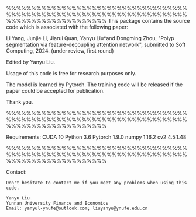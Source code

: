 %%%%%%%%%%%%%%%%%%%%%%%%%%%%%%%%%%%%%%%%%%%%%%%%%%%%%%%%%%%%%%%%%%%%%%%%%%%%%%%%%%%%%%%%%%%%
This package contains the source code which is associated with the following paper:

Li Yang, Junjie Li, Jiarui Quan, Yanyu Liu*and Dongming Zhou, "Polyp segmentation via feature-decoupling attention network", submitted to Soft Computing, 2024. (under review, first round)

Edited by Yanyu Liu.   

Usage of this code is free for research purposes only. 

The model is learned by Pytorch. The training code will be released if the paper could be accepted for publication. 

Thank you.

%%%%%%%%%%%%%%%%%%%%%%%%%%%%%%%%%%%%%%%%%%%%%%%%%%%%%%%%%%%%%%%%%%%%%%%%%%%%%%%%%%%%%%%%%%%%

Requirements:
    CUDA  10
    Python  3.6
    Pytorch  1.9.0
    numpy  1.16.2
    cv2  4.5.1.48

%%%%%%%%%%%%%%%%%%%%%%%%%%%%%%%%%%%%%%%%%%%%%%%%%%%%%%%%%%%%%%%%%%%%%%%%%%%%%%%%%%%%%%%%%%%%

Contact:

    Don't hesitate to contact me if you meet any problems when using this code.

    Yanyu Liu
    Yunnan University Finance and Economics                                                             
    Email: yanyul-ynufe@outlook.com; liuyanyu@ynufe.edu.cn    
